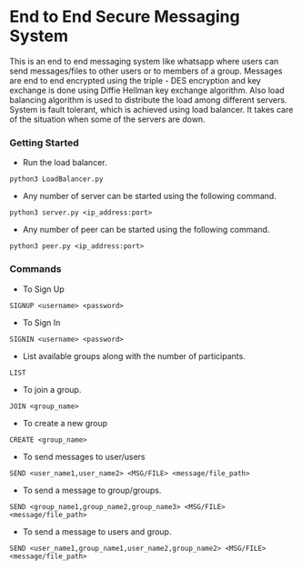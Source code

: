 # End to End Secure Messaging System
This is an end to end messaging system like whatsapp where users can send messages/files to other users or to members of a group. Messages are end to end encrypted using the triple - DES encryption and key exchange is done using Diffie Hellman key exchange algorithm. Also load balancing algorithm is used to distribute the load among different servers. System is fault tolerant, which is achieved using load balancer. It takes care of the situation when some of the servers are down.

### Getting Started 
* Run the load balancer.
```
python3 LoadBalancer.py
```
* Any number of server can be started using the following command.
```
python3 server.py <ip_address:port>
```
* Any number of peer can be started using the following command.
```
python3 peer.py <ip_address:port>
```
### Commands
* To Sign Up
```
SIGNUP <username> <password>
```
* To Sign In
```
SIGNIN <username> <password>
```
* List available groups along with the number of participants.
```
LIST
```
* To join a group.
```
JOIN <group_name>
```
* To create a new group
```
CREATE <group_name>
```
* To send messages to user/users
```
SEND <user_name1,user_name2> <MSG/FILE> <message/file_path>
```
* To send a message to group/groups.
```
SEND <group_name1,group_name2,group_name3> <MSG/FILE> <message/file_path>
```
* To send a message to users and group.
```
SEND <user_name1,group_name1,user_name2,group_name2> <MSG/FILE> <message/file_path>
```
